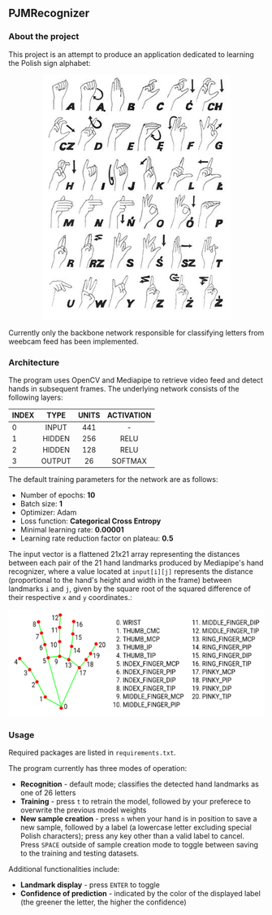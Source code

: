 ## PJMRecognizer
### About the project
This project is an attempt to produce an application dedicated to learning the Polish sign alphabet: <br />

<p align="center">
  <img src="https://github.com/worthy11/PJMRecognizer/blob/main/img/polski-alfabet-palcowy.jpg" alt="Polish sign alphabet"/>
</p>

Currently only the backbone network responsible for classifying letters from weebcam feed has been implemented.

### Architecture
The program uses OpenCV and Mediapipe to retrieve video feed and detect hands in subsequent frames. The underlying network consists of the following layers: <br />

|INDEX|TYPE|UNITS|ACTIVATION|
|-|:-:|:-:|:-:|
|0|INPUT|441|-|
|1|HIDDEN|256|RELU|
|2|HIDDEN|128|RELU|
|3|OUTPUT|26|SOFTMAX|

The default training parameters for the network are as follows:
- Number of epochs: **10**
- Batch size: **1**
- Optimizer: Adam
- Loss function: **Categorical Cross Entropy**
- Minimal learning rate: **0.00001**
- Learning rate reduction factor on plateau: **0.5** <br />

The input vector is a flattened 21x21 array representing the distances between each pair of the 21 hand landmarks produced by Mediapipe's hand recognizer, where a value located at `input[i][j]` represents the distance (proportional to the hand's height and width in the frame) between landmarks `i` and `j`, given by the square root of the squared difference of their respective `x` and `y` coordinates.: <br />

<p align="center">
  <img src="https://github.com/worthy11/PJMRecognizer/blob/main/img/hand_landmarks.png" alt="Hand landmark indexing in Mediapipe"/>
</p>

### Usage
Required packages are listed in `requirements.txt`. <br />

The program currently has three modes of operation:
- **Recognition** - default mode; classifies the detected hand landmarks as one of 26 letters
- **Training** - press `t` to retrain the model, followed by your preferece to overwrite the previous model weights 
- **New sample creation** - press `n` when your hand is in position to save a new sample, followed by a label (a lowercase letter excluding special Polish characters); press any key other than a valid label to cancel. Press `SPACE` outside of sample creation mode to toggle between saving to the training and testing datasets. <br />

Additional functionalities include:
- **Landmark display** - press `ENTER` to toggle
- **Confidence of prediction** - indicated by the color of the displayed label (the greener the letter, the higher the confidence)
